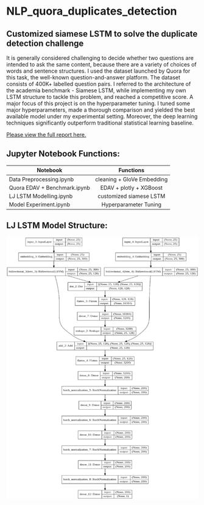 # NLP_quora_duplicates_detection

## Customized siamese LSTM to solve the duplicate detection challenge 

It is generally considered challenging to decide whether two questions are intended to ask the same content, because there are a variety of choices of words and sentence structures. I used the dataset launched by Quora for this task, the well-known question-and-answer platform. The dataset consists of 400K+ labelled question pairs. I referred to the architecture of the academia benchmark - Siamese LSTM, while implementing my own LSTM structure to tackle this problem, and reached a competitive score. A major focus of this project is on the hyperparameter tuning. I tuned some major hyperparameters, made a thorough comparison and yielded the best available model under my experimental setting. Moreover, the deep learning techniques significantly outperform traditional statistical learning baseline.

[Please view the full report here.](https://github.com/jielulovesdessert/NLP_quora_duplicates_detection/blob/master/Quora%20Project%20Report.pdf)

## Jupyter Notebook Functions:

| Notebook       | Functions          | 
| ------------- |:-------------:|
| Data Preprocessing.ipynb     | cleaning + GloVe Embedding |
| Quora EDAV + Benchmark.ipynb    | EDAV + plotly + XGBoost     |
| LJ LSTM Modelling.ipynb | customized siamese LSTM    |
| Model Experiment.ipynb | Hyperparameter Tuning |

## LJ LSTM Model Structure: 
![alt text][logo]

[logo]: https://github.com/jielulovesdessert/NLP_quora_duplicates_detection/blob/master/image/model_structure.png
